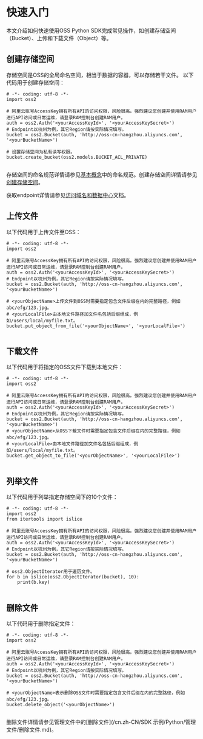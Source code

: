 # 快速入门

本文介绍如何快速使用OSS Python SDK完成常见操作，如创建存储空间（Bucket）、上传和下载文件（Object）等。

## 创建存储空间

存储空间是OSS的全局命名空间，相当于数据的容器，可以存储若干文件。 以下代码用于创建存储空间：

```
# -*- coding: utf-8 -*-
import oss2

# 阿里云账号AccessKey拥有所有API的访问权限，风险很高。强烈建议您创建并使用RAM用户进行API访问或日常运维，请登录RAM控制台创建RAM用户。
auth = oss2.Auth('<yourAccessKeyId>', '<yourAccessKeySecret>')
# Endpoint以杭州为例，其它Region请按实际情况填写。
bucket = oss2.Bucket(auth, 'http://oss-cn-hangzhou.aliyuncs.com', '<yourBucketName>')

# 设置存储空间为私有读写权限。
bucket.create_bucket(oss2.models.BUCKET_ACL_PRIVATE)
            
```

存储空间的命名规范详情请参见[基本概念](/cn.zh-CN/开发指南/基本概念.md)中的命名规范。创建存储空间详情请参见[创建存储空间](/cn.zh-CN/控制台用户指南/存储空间管理/创建存储空间.md)。

获取endpoint详情请参见[访问域名和数据中心](/cn.zh-CN/开发指南/访问域名（Endpoint）/访问域名和数据中心.md)文档。

## 上传文件

以下代码用于上传文件至OSS：

```
# -*- coding: utf-8 -*-
import oss2

# 阿里云账号AccessKey拥有所有API的访问权限，风险很高。强烈建议您创建并使用RAM用户进行API访问或日常运维，请登录RAM控制台创建RAM用户。
auth = oss2.Auth('<yourAccessKeyId>', '<yourAccessKeySecret>')
# Endpoint以杭州为例，其它Region请按实际情况填写。
bucket = oss2.Bucket(auth, 'http://oss-cn-hangzhou.aliyuncs.com', '<yourBucketName>')

# <yourObjectName>上传文件到OSS时需要指定包含文件后缀在内的完整路径，例如abc/efg/123.jpg。
# <yourLocalFile>由本地文件路径加文件名包括后缀组成，例如/users/local/myfile.txt。
bucket.put_object_from_file('<yourObjectName>', '<yourLocalFile>')
            
```

## 下载文件

以下代码用于将指定的OSS文件下载到本地文件：

```
# -*- coding: utf-8 -*-
import oss2

# 阿里云账号AccessKey拥有所有API的访问权限，风险很高。强烈建议您创建并使用RAM用户进行API访问或日常运维，请登录RAM控制台创建RAM用户。
auth = oss2.Auth('<yourAccessKeyId>', '<yourAccessKeySecret>')
# Endpoint以杭州为例，其它Region请按实际情况填写。
bucket = oss2.Bucket(auth, 'http://oss-cn-hangzhou.aliyuncs.com', '<yourBucketName>')
# <yourObjectName>从OSS下载文件时需要指定包含文件后缀在内的完整路径，例如abc/efg/123.jpg。
# <yourLocalFile>由本地文件路径加文件名包括后缀组成，例如/users/local/myfile.txt。
bucket.get_object_to_file('<yourObjectName>', '<yourLocalFile>')
            
```

## 列举文件

以下代码用于列举指定存储空间下的10个文件：

```
# -*- coding: utf-8 -*-
import oss2
from itertools import islice

# 阿里云账号AccessKey拥有所有API的访问权限，风险很高。强烈建议您创建并使用RAM用户进行API访问或日常运维，请登录RAM控制台创建RAM用户。
auth = oss2.Auth('<yourAccessKeyId>', '<yourAccessKeySecret>')
# Endpoint以杭州为例，其它Region请按实际情况填写。
bucket = oss2.Bucket(auth, 'http://oss-cn-hangzhou.aliyuncs.com', '<yourBucketName>')

# oss2.ObjectIterator用于遍历文件。
for b in islice(oss2.ObjectIterator(bucket), 10):
    print(b.key)
            
```

## 删除文件

以下代码用于删除指定文件：

```
# -*- coding: utf-8 -*-
import oss2

# 阿里云账号AccessKey拥有所有API的访问权限，风险很高。强烈建议您创建并使用RAM用户进行API访问或日常运维，请登录RAM控制台创建RAM用户。
auth = oss2.Auth('<yourAccessKeyId>', '<yourAccessKeySecret>')
# Endpoint以杭州为例，其它Region请按实际情况填写。
bucket = oss2.Bucket(auth, 'http://oss-cn-hangzhou.aliyuncs.com', '<yourBucketName>')

# <yourObjectName>表示删除OSS文件时需要指定包含文件后缀在内的完整路径，例如abc/efg/123.jpg。
bucket.delete_object('<yourObjectName>')
            
```

删除文件详情请参见管理文件中的[删除文件](/cn.zh-CN/SDK 示例/Python/管理文件/删除文件.md)。

